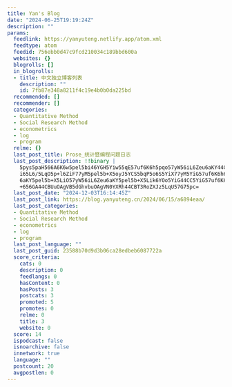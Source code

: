 ```yaml
---
title: Yan's Blog
date: "2024-06-25T19:19:24Z"
description: ""
params:
  feedlink: https://yanyuteng.netlify.app/atom.xml
  feedtype: atom
  feedid: 756ebb0d47c9fcd210034c189bbd600a
  websites: {}
  blogrolls: []
  in_blogrolls:
  - title: 中文独立博客列表
    description: ""
    id: 7fb87e348a8211f4c19e4b0b0da225bd
  recommended: []
  recommender: []
  categories:
  - Quantitative Method
  - Social Research Method
  - econometrics
  - log
  - program
  relme: {}
  last_post_title: Prose_统计暨编程问题日志
  last_post_description: !!binary |
    5pys5paH566A6K6w5pel5bi46YGH5Yiw55qE57uf6K6h5pqo57yW56iL6Zeu6aKY44CC5L
    i65L6/5LqO5p+l6ZiF77yM5pel5b+X5oyJ5YCS5bqP5o6S5YiX77yM5YiG57uf6K6h6Zeu
    6aKY5pel5b+X5LiO57yW56iL6Zeu6aKY5pel5b+X5Lik6YOo5YiG44CC5YiG57uf6K6h5Z
    +656GA44CBUuOAgVB5dGhvbuOAgVN0YXRh44CBT3RoZXJz5LqU57G75pc=
  last_post_date: "2024-12-03T16:14:45Z"
  last_post_link: https://blog.yanyuteng.cn/2024/06/15/a6894eaa/
  last_post_categories:
  - Quantitative Method
  - Social Research Method
  - econometrics
  - log
  - program
  last_post_language: ""
  last_post_guid: 23588b70d9d3b06ca28edbeb6087722a
  score_criteria:
    cats: 0
    description: 0
    feedlangs: 0
    hasContent: 0
    hasPosts: 3
    postcats: 3
    promoted: 5
    promotes: 0
    relme: 0
    title: 3
    website: 0
  score: 14
  ispodcast: false
  isnoarchive: false
  innetwork: true
  language: ""
  postcount: 20
  avgpostlen: 0
---
```

